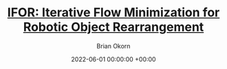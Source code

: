 ---
layout: post
title:  '<a href="https://arxiv.org/abs/2202.00732">IFOR: Iterative Flow Minimization for Robotic Object Rearrangement</a>'
date:   2022-06-01 00:00:00 +00:00
image: /images/ifor.gif
categories: research
author: "Brian Okorn"
venue: "Conference on Computer Vision and Pattern Recognition (CVPR)"
authors: "Ankit Goyal, Arsalan Mousavian, Chris Paxton, Yu-Wei Chao, <strong>Brian Okorn</strong>, Jia Deng, Dieter Fox"
pdf: https://arxiv.org/abs/2202.00732
site: https://imankgoyal.github.io/ifor.html
---